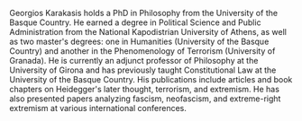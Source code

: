 Georgios Karakasis holds a PhD in Philosophy from the University of the Basque Country. He earned a degree in Political
Science and Public Administration from the National Kapodistrian University of Athens, as well as two master's degrees:
one in Humanities (University of the Basque Country) and another in the Phenomenology of Terrorism (University of
Granada). He is currently an adjunct professor of Philosophy at the University of Girona and has previously taught
Constitutional Law at the University of the Basque Country. His publications include articles and book chapters on
Heidegger's later thought, terrorism, and extremism. He has also presented papers analyzing fascism, neofascism, and
extreme-right extremism at various international conferences.
